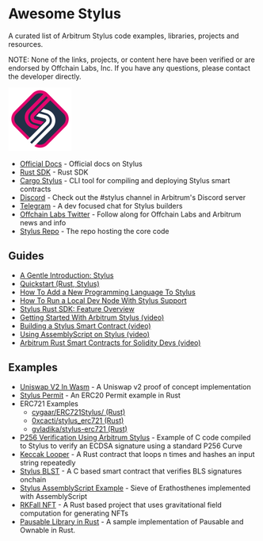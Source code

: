 # Awesome Stylus
A curated list of Arbitrum Stylus code examples, libraries, projects and resources.

NOTE: None of the links, projects, or content here have been verified or are endorsed by Offchain Labs, Inc. If you have any questions, please contact the developer directly.

<img src="./Arbitrum_Stylus-Logomark.svg" width="128" height="128" />

- [Official Docs](https://docs.arbitrum.io/stylus/stylus-gentle-introduction) - Official docs on Stylus
- [Rust SDK](https://github.com/OffchainLabs/stylus-sdk-rs) - Rust SDK
- [Cargo Stylus](https://github.com/OffchainLabs/cargo-stylus) - CLI tool for compiling and deploying Stylus smart contracts
- [Discord](https://discord.gg/arbitrum) - Check out the #stylus channel in Arbitrum's Discord server
- [Telegram](https://t.me/arbitrum_stylus) - A dev focused chat for Stylus builders
- [Offchain Labs Twitter](https://twitter.com/OffchainLabs) - Follow along for Offchain Labs and Arbitrum news and info
- [Stylus Repo](https://github.com/OffchainLabs/stylus) - The repo hosting the core code

## Guides
- [A Gentle Introduction: Stylus](https://docs.arbitrum.io/stylus/stylus-gentle-introduction)
- [Quickstart (Rust, Stylus)](https://docs.arbitrum.io/stylus/stylus-quickstart)
- [How To Add a New Programming Language To Stylus](https://docs.arbitrum.io/stylus/how-tos/adding-support-for-new-languages)
- [How To Run a Local Dev Node With Stylus Support](https://docs.arbitrum.io/stylus/how-tos/local-stylus-dev-node)
- [Stylus Rust SDK: Feature Overview](https://docs.arbitrum.io/stylus/reference/rust-sdk-guide)
- [Getting Started With Arbitrum Stylus (video)](https://www.youtube.com/watch?v=CF1hLTGnByM)
- [Building a Stylus Smart Contract (video)](https://www.youtube.com/watch?v=DJjpPWuGKq0)
- [Using AssemblyScript on Stylus (video)](https://www.youtube.com/watch?v=FdFvZeqeSBI)
- [Arbitrum Rust Smart Contracts for Solidity Devs (video)](https://www.youtube.com/watch?v=_Z27pN-U0N0)

## Examples
- [Uniswap V2 In Wasm](https://github.com/evmcheb/univ2-wasm) - A Uniswap v2 proof of concept implementation
- [Stylus Permit](https://github.com/prestwich/stylus-permit) - An ERC20 Permit example in Rust
- ERC721 Examples
  - [cygaar/ERC721Stylus/ (Rust)](https://github.com/cygaar/ERC721Stylus/)
  - [0xcacti/stylus_erc721 (Rust)](https://github.com/0xcacti/stylus_erc721)
  - [gvladika/stylus-erc721 (Rust)](https://github.com/gvladika/stylus-erc721/tree/main)
- [P256 Verification Using Arbitrum Stylus](https://github.com/jake-nyquist/stylus-p256-example) - Example of C code compiled to Stylus to verify an ECDSA signature using a standard P256 Curve
- [Keccak Looper](https://gist.github.com/cygaar/ee3cf1d1f98a57369717c9d91e076fd1) - A Rust contract that loops n times and hashes an input string repeatedly
- [Stylus BLST](https://github.com/rauljordan/stylus-blst) - A C based smart contract that verifies BLS signatures onchain
- [Stylus AssemblyScript Example](https://github.com/OffchainLabs/stylus-as-example) - Sieve of Erathosthenes implemented with AssemblyScript
- [RKFall NFT](https://github.com/yahgwai/rkfall-nft/) - A Rust based project that uses gravitational field computation for generating NFTs
- [Pausable Library in Rust](https://github.com/ggonzalez94/stylus-pausable) - A sample implementation of Pausable and Ownable in Rust.
